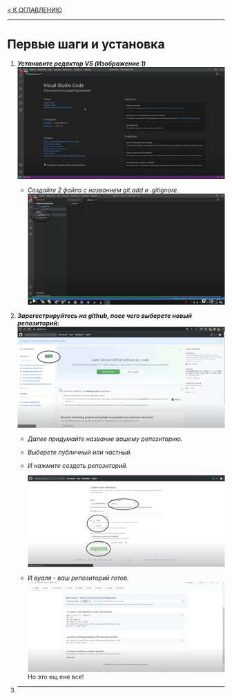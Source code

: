 [< К ОГЛАВЛЕНИЮ](readme.md)
___
# Первые шаги и установка
1. ***Установите редактор VS (Изображение 1)***
![фото редактора](%D0%A1%D0%BD%D0%B8%D0%BC%D0%BE%D0%BA%20%D1%8D%D0%BA%D1%80%D0%B0%D0%BD%D0%B0%202022-11-07%20%D0%B2%2020.13.30.png)

   + *Создайте 2 файла с названием git.add и 
   .gitignore.*
    ![фото редактора](%D0%A1%D0%BD%D0%B8%D0%BC%D0%BE%D0%BA%20%D1%8D%D0%BA%D1%80%D0%B0%D0%BD%D0%B0%202022-11-07%20%D0%B2%2020.25.45.png)

2. ***Зарегестрируйтесь на github, посе чего выберете новый репозиторий:***
![фотоинструкция1](/%D0%A1%D0%BD%D0%B8%D0%BC%D0%BE%D0%BA%20%D1%8D%D0%BA%D1%80%D0%B0%D0%BD%D0%B0%202022-11-08%20%D0%B2%2022.16.03.png)
   + *Далее придумайте название вашему репозиторию.*

   + *Выберете публичный или частный.*

   + *И нажмите создать репозиторий.* 

     ![видеоинструкция2](%D0%A1%D0%BD%D0%B8%D0%BC%D0%BE%D0%BA%20%D1%8D%D0%BA%D1%80%D0%B0%D0%BD%D0%B0%202022-11-08%20%D0%B2%2022.20.46.png)
    - *И вуаля - ваш репозиторий готов.*
       ![видеоинструкция3](%D0%A1%D0%BD%D0%B8%D0%BC%D0%BE%D0%BA%20%D1%8D%D0%BA%D1%80%D0%B0%D0%BD%D0%B0%202022-11-08%20%D0%B2%2022.28.14.png)
      Но это ещ ене все!
3. ***